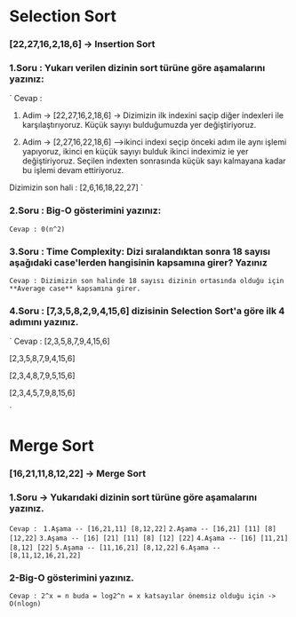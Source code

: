 # Selection Sort

### [22,27,16,2,18,6] -> Insertion Sort

### 1.Soru : Yukarı verilen dizinin sort türüne göre aşamalarını yazınız:
`
Cevap :
1. Adim -> [22,27,16,2,18,6] -> Dizimizin ilk indexini saçip diğer indexleri ile karşılaştırıyoruz. Küçük sayıyı bulduğumuzda yer değiştiriyoruz.

2. Adim -> [2,27,16,22,18,6] -->ikinci indexi seçip önceki adım ile aynı işlemi yapıyoruz, ikinci en küçük sayıyı
bulduk ikinci indeximiz ie yer değiştiriyoruz. Seçilen indexten sonrasında küçük sayı kalmayana kadar bu işlemi devam ettiriyoruz.

Dizimizin son hali : [2,6,16,18,22,27] 
`
### 2.Soru : Big-O gösterimini yazınız:

`Cevap : 0(n^2)`


### 3.Soru : Time Complexity: Dizi sıralandıktan sonra 18 sayısı aşağıdaki case'lerden hangisinin kapsamına girer? Yazınız
`
Cevap :
Dizimizin son halinde 18 sayısı dizinin ortasında olduğu için **Average case** kapsamına girer.
`

### 4.Soru : [7,3,5,8,2,9,4,15,6] dizisinin Selection Sort'a göre ilk 4 adımını yazınız.
`
Cevap :
[2,3,5,8,7,9,4,15,6]

[2,3,5,8,7,9,4,15,6]

[2,3,4,8,7,9,5,15,6]

[2,3,4,5,7,9,8,15,6] 

`

# Merge Sort 

### [16,21,11,8,12,22] -> Merge Sort

### 1.Soru -> Yukarıdaki dizinin sort türüne göre aşamalarını yazınız.
`Cevap : `
`1.Aşama -- [16,21,11] [8,12,22]` 
`2.Aşama -- [16,21] [11] [8] [12,22]`
`3.Aşama -- [16] [21] [11] [8] [12] [22]`
`4.Aşama -- [16] [11,21] [8,12] [22]`
`5.Aşama -- [11,16,21] [8,12,22]`
`6.Aşama -- [8,11,12,16,21,22]`

### 2-Big-O gösterimini yazınız.
`Cevap : 2^x = n buda = log2^n = x katsayılar önemsiz olduğu için -> O(nlogn)`
